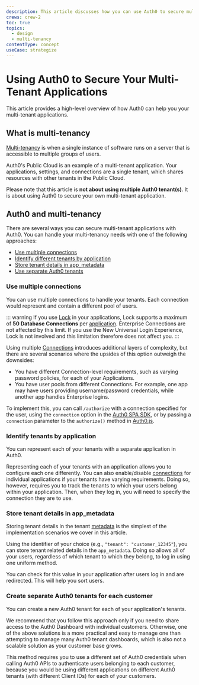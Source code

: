 ```yaml
---
description: This article discusses how you can use Auth0 to secure multi-tenant applications.
crews: crew-2
toc: true
topics:
  - design
  - multi-tenancy
contentType: concept
useCase: strategize
---
```


# Using Auth0 to Secure Your Multi-Tenant Applications

This article provides a high-level overview of how Auth0 can help you your multi-tenant applications.

## What is multi-tenancy

[Multi-tenancy](https://en.wikipedia.org/wiki/Multitenancy) is when a single instance of software runs on a server that is accessible to multiple groups of users.

Auth0's Public Cloud is an example of a multi-tenant application. Your applications, settings, and connections are a single tenant, which shares resources with other tenants in the Public Cloud.

Please note that this article is **not about using multiple Auth0 tenant(s)**. It is about using Auth0 to secure your own multi-tenant application.

## Auth0 and multi-tenancy

There are several ways you can secure multi-tenant applications with Auth0. You can handle your multi-tenancy needs with one of the following approaches:

* [Use multiple connections](#use-multiple-connections)
* [Identify different tenants by application](#identify-tenants-by-application)
* [Store tenant details in app_metadata](#store-tenant-details-in-app_metadata)
* [Use separate Auth0 tenants](#create-separate-auth0-tenants-for-each-customer)

### Use multiple connections

You can use multiple connections to handle your tenants. Each connection would represent and contain a different pool of users.

::: warning
If you use [Lock](/libraries/lock) in your applications, Lock supports a maximum of **50 Database Connections** per [application](/applications). Enterprise Connections are not affected by this limit. If you use the New Universal Login Experience, Lock is not involved and this limitation therefore does not affect you.
:::

Using multiple [Connections](/identityproviders) introduces additional layers of complexity, but there are several scenarios where the upsides of this option outweigh the downsides:

* You have different Connection-level requirements, such as varying password policies, for each of your Applications.
* You have user pools from different Connections. For example, one app may have users providing username/password credentials, while another app handles Enterprise logins.

To implement this, you can call `/authorize` with a connection specified for the user, using the `connection` option in the [Auth0 SPA SDK](/libraries/auth0-spa-js), or by passing a `connection` parameter to the `authorize()` method in [Auth0.js](/libraries/auth0js/v9).

### Identify tenants by application

You can represent each of your tenants with a separate application in Auth0. 

Representing each of your tenants with an application allows you to configure each one differently. You can also enable/disable [connections](/connections) for individual applications if your tenants have varying requirements. Doing so, however, requires you to track the tenants to which your users belong within your application. Then, when they log in, you will need to specify the connection they are to use.

### Store tenant details in app_metadata

Storing tenant details in the tenant [metadata](/users/concepts/overview-user-metadata#metadata-usage) is the simplest of the implementation scenarios we cover in this article.

Using the identifier of your choice (e.g., `"tenant": "customer_12345"`), you can store tenant related details in the `app_metadata`. Doing so allows all of your users, regardless of which tenant to which they belong, to log in using one uniform method.

You can check for this value in your application after users log in and are redirected. This will help you sort users.

### Create separate Auth0 tenants for each customer

You can create a new Auth0 tenant for each of your application's tenants. 

We recommend that you follow this approach only if you need to share access to the Auth0 Dashboard with individual customers. Otherwise, one of the above solutions is a more practical and easy to manage one than attempting to manage many Auth0 tenant dashboards, which is also not a scalable solution as your customer base grows.

This method requires you to use a different set of Auth0 credentials when calling Auth0 APIs to authenticate users belonging to each customer, because you would be using different applications on different Auth0 tenants (with different Client IDs) for each of your customers.

